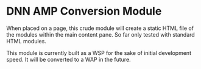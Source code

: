DNN AMP Conversion Module
================================

When placed on a page, this crude module will create a static HTML file of the modules within the main content pane. So far only tested with standard HTML modules.

This module is currently built as a WSP for the sake of initial development speed. It will be converted to a WAP in the future. 

